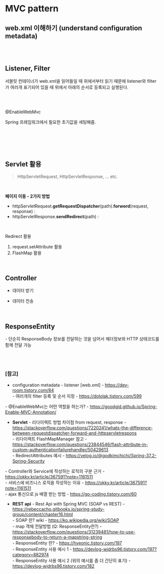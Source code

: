 # MVC pattern

## web.xml 이해하기 (understand configuration metadata)



<br><br>

## Listener, Filter
서블릿 컨테이너가 web.xml을 읽어들일 때 위에서부터 읽기 때문에 listener와 filter가 여러개 표기되어 있을 때 위에서 아래의 순서로 등록되고 실행된다.





<br><br>

@EnableWebMvc

Spring 프레임워크에서 필요한 초기값을 세팅해줌.


<br><br>
<br><br>

## Servlet 활용
> HttpServletRequest, HttpServletResponse, ... etc.

<br>

**페이지 이동 - 2가지 방법**
* httpServletRequest.**getRequestDispatcher**(path).**forword**(request, response) :
* httpServletResponse.**sendRedirect**(path) : 



<br>

Redirect 활용
1. request.setAttribute 활용
2. FlashMap 활용 

<br>


## Controller

* 데이터 받기

* 데이터 전송

<br>

## ResponseEntity  
*-* 단순히 ResponseBody 정보를 전달하는 것을 넘어서 헤더정보와 HTTP 상태코드를 함께 전달 가능


<br><br>


### [참고] <br>
  * configuration metadata
  *-* listener [web.xml] - https://dev-room.tistory.com/84 <br>
  *-* 여러개의 filter 등록 및 순서 지정 - https://dololak.tistory.com/599 <br>

  *-* @EnableWebMvc는 어떤 역할을 하는가?  - https://goodgid.github.io/Spring-Enable-MVC-Annotation/ <br>

  * **Servlet**
  *-* 리다이렉트 방법 차이점 from request, response -  https://stackoverflow.com/questions/7220241/whats-the-difference-between-requestdispatcher-forward-and-httpservletrespons <br>
  *-* 리다이렉트 FlashMapManager 참고 - https://stackoverflow.com/questions/23844546/flash-attribute-in-custom-authenticationfailurehandler/50429613 <br>
  *-* RedirectAttributes 예시 - https://velog.io/@godkimchichi/Spring-37.2-Spring-Security <br>

  *-* Controller와 Service에 작성하는 로직의 구분 근거 - https://okky.kr/article/367591?note=1161511 <br>
  *-* 서비스에 비즈니스 로직을 작성하는 이유 - https://okky.kr/article/367591?note=1161511 <br>
  *-* ajax 통신으로 js 배열 받는 방법 - https://go-coding.tistory.com/60 <br>
  
  * **REST api**
  *-* Rest Api with Spring MVC (SOAP vs REST) - https://rebeccacho.gitbooks.io/spring-study-group/content/chapter16.html <br>
  *-* SOAP 란? wiki - https://ko.wikipedia.org/wiki/SOAP <br>
  *-* map 객체 전달방법 (Q: ResponseEntity란?) - https://stackoverflow.com/questions/31239481/how-to-use-responsebody-to-return-a-mapstring-string <br>
  *-* ResponseEntity 란? - https://hyeonic.tistory.com/197 <br>
  *-* ResponseEntity 사용 예시 1 - https://devlog-wjdrbs96.tistory.com/197?category=882974 <br>
  *-* ResponseEntity 사용 예시 2 (위의 예시를 좀 더 간단히 표기) - https://devlog-wjdrbs96.tistory.com/182 <br>

  